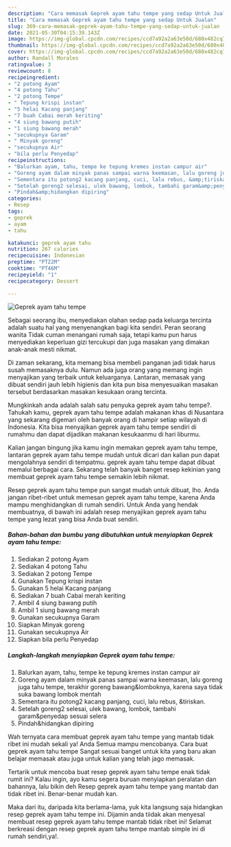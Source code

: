 ```yaml
---
description: "Cara memasak Geprek ayam tahu tempe yang sedap Untuk Jualan"
title: "Cara memasak Geprek ayam tahu tempe yang sedap Untuk Jualan"
slug: 369-cara-memasak-geprek-ayam-tahu-tempe-yang-sedap-untuk-jualan
date: 2021-05-30T04:15:39.143Z
image: https://img-global.cpcdn.com/recipes/ccd7a92a2a63e50d/680x482cq70/geprek-ayam-tahu-tempe-foto-resep-utama.jpg
thumbnail: https://img-global.cpcdn.com/recipes/ccd7a92a2a63e50d/680x482cq70/geprek-ayam-tahu-tempe-foto-resep-utama.jpg
cover: https://img-global.cpcdn.com/recipes/ccd7a92a2a63e50d/680x482cq70/geprek-ayam-tahu-tempe-foto-resep-utama.jpg
author: Randall Morales
ratingvalue: 3
reviewcount: 8
recipeingredient:
- "2 potong Ayam"
- "4 potong Tahu"
- "2 potong Tempe"
- " Tepung krispi instan"
- "5 helai Kacang panjang"
- "7 buah Cabai merah keriting"
- "4 siung bawang putih"
- "1 siung bawang merah"
- "secukupnya Garam"
- " Minyak goreng"
- "secukupnya Air"
- "bila perlu Penyedap"
recipeinstructions:
- "Balurkan ayam, tahu, tempe ke tepung kremes instan campur air"
- "Goreng ayam dalam minyak panas sampai warna keemasan, lalu goreng juga tahu tempe, terakhir goreng bawang&amp;lomboknya, karena saya tidak suka bawang lombok mentah"
- "Sementara itu potong2 kacang panjang, cuci, lalu rebus, &amp;tiriskan."
- "Setelah goreng2 selesai, ulek bawang, lombok, tambahi garam&amp;penyedap sesuai selera"
- "Pindah&amp;hidangkan dipiring"
categories:
- Resep
tags:
- geprek
- ayam
- tahu

katakunci: geprek ayam tahu 
nutrition: 267 calories
recipecuisine: Indonesian
preptime: "PT22M"
cooktime: "PT46M"
recipeyield: "1"
recipecategory: Dessert

---
```



![Geprek ayam tahu tempe](https://img-global.cpcdn.com/recipes/ccd7a92a2a63e50d/680x482cq70/geprek-ayam-tahu-tempe-foto-resep-utama.jpg)

Sebagai seorang ibu, menyediakan olahan sedap pada keluarga tercinta adalah suatu hal yang menyenangkan bagi kita sendiri. Peran seorang  wanita Tidak cuman menangani rumah saja, tetapi kamu pun harus menyediakan keperluan gizi tercukupi dan juga masakan yang dimakan anak-anak mesti nikmat.

Di zaman  sekarang, kita memang bisa membeli panganan jadi tidak harus susah memasaknya dulu. Namun ada juga orang yang memang ingin menyajikan yang terbaik untuk keluarganya. Lantaran, memasak yang dibuat sendiri jauh lebih higienis dan kita pun bisa menyesuaikan masakan tersebut berdasarkan masakan kesukaan orang tercinta. 



Mungkinkah anda adalah salah satu penyuka geprek ayam tahu tempe?. Tahukah kamu, geprek ayam tahu tempe adalah makanan khas di Nusantara yang sekarang digemari oleh banyak orang di hampir setiap wilayah di Indonesia. Kita bisa menyajikan geprek ayam tahu tempe sendiri di rumahmu dan dapat dijadikan makanan kesukaanmu di hari liburmu.

Kalian jangan bingung jika kamu ingin memakan geprek ayam tahu tempe, lantaran geprek ayam tahu tempe mudah untuk dicari dan kalian pun dapat mengolahnya sendiri di tempatmu. geprek ayam tahu tempe dapat dibuat memalui berbagai cara. Sekarang telah banyak banget resep kekinian yang membuat geprek ayam tahu tempe semakin lebih nikmat.

Resep geprek ayam tahu tempe pun sangat mudah untuk dibuat, lho. Anda jangan ribet-ribet untuk memesan geprek ayam tahu tempe, karena Anda mampu menghidangkan di rumah sendiri. Untuk Anda yang hendak membuatnya, di bawah ini adalah resep menyajikan geprek ayam tahu tempe yang lezat yang bisa Anda buat sendiri.

<!--inarticleads1-->

##### Bahan-bahan dan bumbu yang dibutuhkan untuk menyiapkan Geprek ayam tahu tempe:

1. Sediakan 2 potong Ayam
1. Sediakan 4 potong Tahu
1. Sediakan 2 potong Tempe
1. Gunakan  Tepung krispi instan
1. Gunakan 5 helai Kacang panjang
1. Sediakan 7 buah Cabai merah keriting
1. Ambil 4 siung bawang putih
1. Ambil 1 siung bawang merah
1. Gunakan secukupnya Garam
1. Siapkan  Minyak goreng
1. Gunakan secukupnya Air
1. Siapkan bila perlu Penyedap




<!--inarticleads2-->

##### Langkah-langkah menyiapkan Geprek ayam tahu tempe:

1. Balurkan ayam, tahu, tempe ke tepung kremes instan campur air
1. Goreng ayam dalam minyak panas sampai warna keemasan, lalu goreng juga tahu tempe, terakhir goreng bawang&amp;lomboknya, karena saya tidak suka bawang lombok mentah
1. Sementara itu potong2 kacang panjang, cuci, lalu rebus, &amp;tiriskan.
1. Setelah goreng2 selesai, ulek bawang, lombok, tambahi garam&amp;penyedap sesuai selera
1. Pindah&amp;hidangkan dipiring




Wah ternyata cara membuat geprek ayam tahu tempe yang mantab tidak ribet ini mudah sekali ya! Anda Semua mampu mencobanya. Cara buat geprek ayam tahu tempe Sangat sesuai banget untuk kita yang baru akan belajar memasak atau juga untuk kalian yang telah jago memasak.

Tertarik untuk mencoba buat resep geprek ayam tahu tempe enak tidak rumit ini? Kalau ingin, ayo kamu segera buruan menyiapkan peralatan dan bahannya, lalu bikin deh Resep geprek ayam tahu tempe yang mantab dan tidak ribet ini. Benar-benar mudah kan. 

Maka dari itu, daripada kita berlama-lama, yuk kita langsung saja hidangkan resep geprek ayam tahu tempe ini. Dijamin anda tiidak akan menyesal membuat resep geprek ayam tahu tempe mantab tidak ribet ini! Selamat berkreasi dengan resep geprek ayam tahu tempe mantab simple ini di rumah sendiri,ya!.

